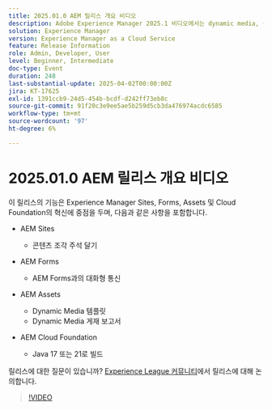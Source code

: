 ```yaml
---
title: 2025.01.0 AEM 릴리스 개요 비디오
description: Adobe Experience Manager 2025.1 비디오에서는 dynamic media, 공동 작업 도구 및 Java 21 지원을 포함하여 콘텐츠 조각, 양식 및 에셋에 대한 향상된 기능을 강조합니다.
solution: Experience Manager
version: Experience Manager as a Cloud Service
feature: Release Information
role: Admin, Developer, User
level: Beginner, Intermediate
doc-type: Event
duration: 248
last-substantial-update: 2025-04-02T00:00:00Z
jira: KT-17625
exl-id: 1391ccb9-24d5-454b-bcdf-d242ff73eb8c
source-git-commit: 91f20c3e9ee5ae5b259d5cb3da476974acdc6585
workflow-type: tm+mt
source-wordcount: '97'
ht-degree: 6%

---
```


# 2025.01.0 AEM 릴리스 개요 비디오

이 릴리스의 기능은 Experience Manager Sites, Forms, Assets 및 Cloud Foundation의 혁신에 중점을 두며, 다음과 같은 사항을 포함합니다.

* AEM Sites
   * 콘텐츠 조각 주석 달기

* AEM Forms
   * AEM Forms과의 대화형 통신

* AEM Assets
   * Dynamic Media 템플릿
   * Dynamic Media 게재 보고서

* AEM Cloud Foundation
   * Java 17 또는 21로 빌드

릴리스에 대한 질문이 있습니까?  [Experience League 커뮤니티](https://adobe.ly/4l2AibQ)에서 릴리스에 대해 논의합니다.

>[!VIDEO](https://video.tv.adobe.com/v/3456081/?learn=on&enablevpops&captions=kor)
